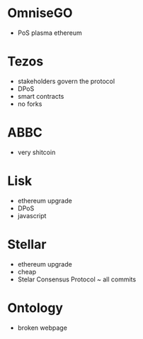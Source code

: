 # OmniseGO

- PoS plasma ethereum

# Tezos

- stakeholders govern the protocol
- DPoS
- smart contracts
- no forks

# ABBC

- very shitcoin

# Lisk

- ethereum upgrade
- DPoS
- javascript

# Stellar

- ethereum upgrade
- cheap
- Stelar Consensus Protocol ~ all commits

# Ontology

- broken webpage




